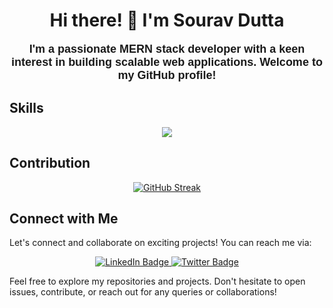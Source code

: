 <div align="center">

# Hi there! 👋 I'm Sourav Dutta

</div>


<div align="center">
  <p style="font-family: 'Arial', sans-serif; font-size: 18px; font-weight: bold;">
    I'm a passionate MERN stack developer with a keen interest in building scalable web applications. Welcome to my GitHub profile!
  </p>
</div>




## Skills
<p align="center">
  <a href="https://skillicons.dev">
    <img src="https://skillicons.dev/icons?i=html,css,js,figma,github,tailwind,mongodb,react,express,nodejs," />
  </a>
</p>

## Contribution

<div align="center">

  [![GitHub Streak](https://github-readme-streak-stats.herokuapp.com?user=Souravn1200&theme=tokyonight&mode=weekly)](https://git.io/streak-stats)

</div>


## Connect with Me
Let's connect and collaborate on exciting projects! You can reach me via:


<div id="badges" align="center">
  <a href="https://www.linkedin.com/in/sourav-dutta-9403412a4/">
    <img src="https://img.shields.io/badge/LinkedIn-blue?style=for-the-badge&logo=linkedin&logoColor=white" alt="LinkedIn Badge"/>
  </a>
  <a href="https://www.facebook.com/profile.php?id=100093539874827">
    <img src="https://img.shields.io/badge/facebook-blue?style=for-the-badge&logo=facebook&logoColor=white" alt="Twitter Badge"/>
  </a>
</div>


Feel free to explore my repositories and projects. Don't hesitate to open issues, contribute, or reach out for any queries or collaborations!
